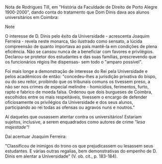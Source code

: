 Nota de Rodrigues Till, em "História da Faculdade de Direito de Porto Alegre 1900-2000", dando conta do tratamento que Dom Dinis dava aos alunos universitários em Coimbra:

> [!NOTE]
> O interesse de D. Dinis pelo êxito da Universidade - acrescenta Joaquim Ferreira - revela neste monarca, tão ilustrado como sensato, a lúcida compreensão de quanto importava ao país mantê-la em condições de plena eficiência. Não se cansou nunca de a beneficiar com favores e privilégios. Declarou-se protetor dos estudantes e das suas famílias, prescrevendo que os funcionários régios lhe dispensas- sem todo o "amparo possível".
> 
> Foi mais longe a demonstração de interesse do Rei pela Universidade e pelos acadêmicos de então: "concedeu-lhes a jurisdição privativa do bispo, ou do seu reitor, proibindo que os tribunais comuns os tivessem preso, a não ser nos crimes de especial melindre - homicídios, ferimentos, furto, rapto e fabrico de moeda falsa. Ordenou que dois burgueses de Coimbra, escolhidos entre os mais respeitáveis, tivessem o encargo de defender oficiosamente os privilégios da Universidade e dos seus alunos, participando ao rei todas as ofensas ou agravos nuns e noutros."
> 
> Aí daqueles que ousassem atentar contra os universitários! Estariam sujeitos, inclusive, a serem enquadrados como autores de crime _"lesa majestade"!_
> 
> Daí acentuar Joaquim Ferreira:
> 
> 	"Classificou de inimigos do trono os que prejudicassem ou lesassem seus estudantes. E várias outras regalias, bem demonstrativas do empenho de D. Dinis em alentar a Universidade" (V. ob. cit., p. 183-184).

